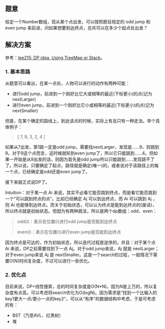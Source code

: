 ## 题意

给定一个Number数组，现从某个点出发，可以按照题目规定的 odd jump 和 even jump 来前进，问如果想要到达终点，总共可以在多少个起点处出发？



## 解决方案

参考：[lee215: DP idea, Using TreeMap or Stack](https://leetcode.com/problems/odd-even-jump/discuss/217981/JavaC%2B%2BPython-DP-idea-Using-TreeMap-or-Stack)。

### 1. 基本思路

从题意可以看出，在某一点处，人物可以进行的动作有两种可能：

- 进行odd jump，前进到一个刚好比它大或相等的最近(下标更小)的点(记为nextLarger)
- 进行even jump，前进到一个刚好比它小或相等的最近(下标更小)的点(记为nextSmaller)

但是，在某个确定的路线上，到达该点的时候，实际上有且只有一种走法。举个具体例子：

> [ 7, 9, 3, 2, 4 ]

如果从7出发，第1跳一定是odd jump，需要找nextLarger，发现是……9，则跳到9。对于9这个点而言，这时候就轮到even jump了，所以它只能跳到……4。但如果一开始是从9出发的话，则因为首先是odd jump所以只能跳到……发现跳不了了。所以说，只要确定了起点，路径就是确定(唯一)的，或者说对于该路径上的每一个点，已经确定是odd还是even jump了。

接下来就正式说DP了。

Intuition：对于某一点 Ai 来说，其实不必看它能否跳到终点，而是看它能否跳到一个“可以跳到终点的点”。比如已经确定 Aj 可以到达终点，而 Ai 可以跳到 Aj ，则 Ai 也能够到达终点。而关于初始状态，可以认为终点是能到达终点的(废话)，所以终点就是初始状态。但因为有两种跳法，所以是两个dp数组：odd、even：

> odd(i)：表示在位置(i)进行odd jump是否能到达终点
>
> even(i)：表示在位置(i)进行even jump是否能到达终点

因为终点是可达的，作为初始状态，所以迭代过程是逆序的，并且：对于某个点 Ai 来说，DP之前需要找到下一点 Aj。对于odd jump来说，Aj 就是 nextLarger；对于even jump来说 Aj 是 nextSmaller。这是一个search的过程，一般情况下需要O(N)时间复杂度，不过可以进行一些优化。

### 2. 优化点

目前来说，DP+线性搜索，总的时间复杂度是O(N*N)。因为N是上万的，所以复杂度有点高，可以考虑将search优化为O(logN)。因为需求是“找到一个比输入的key1更大一点/更小一点的key2”，可以从“有序”的数据结构中考虑，于是可考虑的有：

- BST（乃至AVL、红黑树）
- 堆



